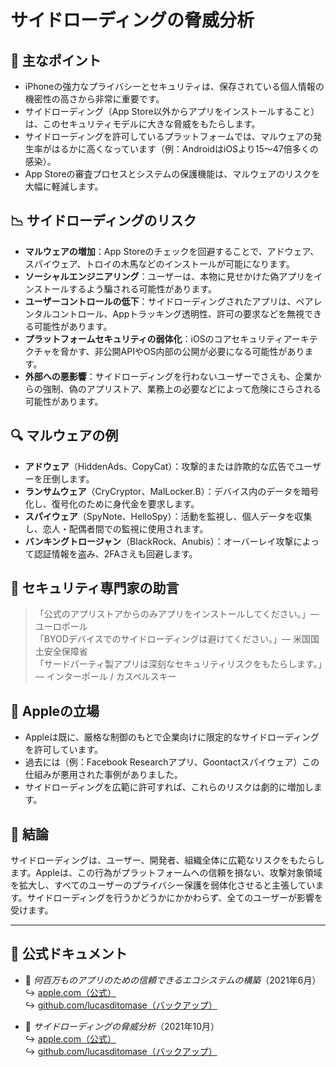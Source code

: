 # サイドローディングの脅威分析  

## 📌 主なポイント  

- iPhoneの強力なプライバシーとセキュリティは、保存されている個人情報の機密性の高さから非常に重要です。  
- サイドローディング（App Store以外からアプリをインストールすること）は、このセキュリティモデルに大きな脅威をもたらします。  
- サイドローディングを許可しているプラットフォームでは、マルウェアの発生率がはるかに高くなっています（例：AndroidはiOSより15〜47倍多くの感染）。  
- App Storeの審査プロセスとシステムの保護機能は、マルウェアのリスクを大幅に軽減します。  

## 📉 サイドローディングのリスク  

- **マルウェアの増加**：App Storeのチェックを回避することで、アドウェア、スパイウェア、トロイの木馬などのインストールが可能になります。  
- **ソーシャルエンジニアリング**：ユーザーは、本物に見せかけた偽アプリをインストールするよう騙される可能性があります。  
- **ユーザーコントロールの低下**：サイドローディングされたアプリは、ペアレンタルコントロール、Appトラッキング透明性、許可の要求などを無視できる可能性があります。  
- **プラットフォームセキュリティの弱体化**：iOSのコアセキュリティアーキテクチャを脅かす、非公開APIやOS内部の公開が必要になる可能性があります。  
- **外部への悪影響**：サイドローディングを行わないユーザーでさえも、企業からの強制、偽のアプリストア、業務上の必要などによって危険にさらされる可能性があります。  

## 🔍 マルウェアの例  

- **アドウェア**（HiddenAds、CopyCat）：攻撃的または詐欺的な広告でユーザーを圧倒します。  
- **ランサムウェア**（CryCryptor、MalLocker.B）：デバイス内のデータを暗号化し、復号化のために身代金を要求します。  
- **スパイウェア**（SpyNote、HelloSpy）：活動を監視し、個人データを収集し、恋人・配偶者間での監視に使用されます。  
- **バンキングトロージャン**（BlackRock、Anubis）：オーバーレイ攻撃によって認証情報を盗み、2FAさえも回避します。  

## 🧠 セキュリティ専門家の助言  

> 「公式のアプリストアからのみアプリをインストールしてください。」— ユーロポール  
> 「BYODデバイスでのサイドローディングは避けてください。」— 米国国土安全保障省  
> 「サードパーティ製アプリは深刻なセキュリティリスクをもたらします。」— インターポール / カスペルスキー  

## 🚫 Appleの立場  

- Appleは既に、厳格な制御のもとで企業向けに限定的なサイドローディングを許可しています。  
- 過去には（例：Facebook Researchアプリ、Goontactスパイウェア）この仕組みが悪用された事例がありました。  
- サイドローディングを広範に許可すれば、これらのリスクは劇的に増加します。  

## 📎 結論  

サイドローディングは、ユーザー、開発者、組織全体に広範なリスクをもたらします。Appleは、この行為がプラットフォームへの信頼を損ない、攻撃対象領域を拡大し、すべてのユーザーのプライバシー保護を弱体化させると主張しています。サイドローディングを行うかどうかにかかわらず、全てのユーザーが影響を受けます。  

---  

## 📄 公式ドキュメント  

- 🧷 *何百万ものアプリのための信頼できるエコシステムの構築*（2021年6月）  
  ↪️ [apple.com（公式）](https://www.apple.com/privacy/docs/Building_a_Trusted_Ecosystem_for_Millions_of_Apps.pdf)  
  ↪️ [github.com/lucasditomase（バックアップ）](https://github.com/lucasditomase/app-restrictions/blob/main/summary.pdf)  

- 🧷 *サイドローディングの脅威分析*（2021年10月）  
  ↪️ [apple.com（公式）](https://www.apple.com/privacy/docs/Building_a_Trusted_Ecosystem_for_Millions_of_Apps_A_Threat_Analysis_of_Sideloading.pdf)  
  ↪️ [github.com/lucasditomase（バックアップ）](https://github.com/lucasditomase/app-restrictions/blob/main/threat-analysis.pdf)  

